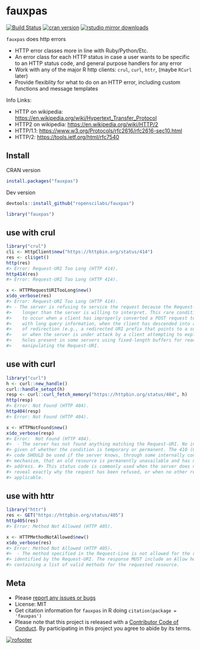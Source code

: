 fauxpas
=======



[![Build Status](https://travis-ci.org/ropenscilabs/fauxpas.svg)](https://travis-ci.org/ropenscilabs/fauxpas)
[![cran version](http://www.r-pkg.org/badges/version/fauxpas)](https://cran.r-project.org/package=fauxpas)
[![rstudio mirror downloads](https://cranlogs.r-pkg.org/badges/fauxpas)](https://github.com/metacran/cranlogs.app)

`fauxpas` does http errors

* HTTP error classes more in line with Ruby/Python/Etc.
* An error class for each HTTP status in case a user wants to
be specific to an HTTP status code, and general purpose handlers
for any error
* Work with any of the major R http clients: `crul`, `curl`, `httr`, (maybe
`RCurl` later)
* Provide flexiblity for what to do on an HTTP error, including
custom functions and message templates

Info Links:

* HTTP on wikipedia: <https://en.wikipedia.org/wiki/Hypertext_Transfer_Protocol>
* HTTP2 on wikipedia: <https://en.wikipedia.org/wiki/HTTP/2>
* HTTP/1.1: <https://www.w3.org/Protocols/rfc2616/rfc2616-sec10.html>
* HTTP/2: <https://tools.ietf.org/html/rfc7540>

## Install

CRAN version


```r
install.packages("fauxpas")
```

Dev version


```r
devtools::install_github("ropenscilabs/fauxpas")
```


```r
library("fauxpas")
```

## use with crul


```r
library("crul")
cli <- HttpClient$new("https://httpbin.org/status/414")
res <- cli$get()
http(res)
#> Error: Request-URI Too Long (HTTP 414).
http414(res)
#> Error: Request-URI Too Long (HTTP 414).
```


```r
x <- HTTPRequestURITooLong$new()
x$do_verbose(res)
#> Error: Request-URI Too Long (HTTP 414).
#> - The server is refusing to service the request because the Request-URI is
#>    longer than the server is willing to interpret. This rare condition is only likely
#>    to occur when a client has improperly converted a POST request to a GET request
#>    with long query information, when the client has descended into a URI black hole
#>    of redirection (e.g., a redirected URI prefix that points to a suffix of itself),
#>    or when the server is under attack by a client attempting to exploit security
#>    holes present in some servers using fixed-length buffers for reading or
#>    manipulating the Request-URI.
```

## use with curl


```r
library("curl")
h <- curl::new_handle()
curl::handle_setopt(h)
resp <- curl::curl_fetch_memory("https://httpbin.org/status/404", h)
http(resp)
#> Error: Not Found (HTTP 404).
http404(resp)
#> Error: Not Found (HTTP 404).
```


```r
x <- HTTPNotFound$new()
x$do_verbose(resp)
#> Error:  Not Found (HTTP 404).
#>  - The server has not found anything matching the Request-URI. No indication is
#> given of whether the condition is temporary or permanent. The 410 (Gone) status
#> code SHOULD be used if the server knows, through some internally configurable
#> mechanism, that an old resource is permanently unavailable and has no forwarding
#> address. #> This status code is commonly used when the server does not wish to
#> reveal exactly why the request has been refused, or when no other response is
#> applicable.
```

## use with httr


```r
library("httr")
res <- GET("https://httpbin.org/status/405")
http405(res)
#> Error: Method Not Allowed (HTTP 405).
```


```r
x <- HTTPMethodNotAllowed$new()
x$do_verbose(res)
#> Error: Method Not Allowed (HTTP 405).
#>  - The method specified in the Request-Line is not allowed for the resource
#> identified by the Request-URI. The response MUST include an Allow header
#> containing a list of valid methods for the requested resource.
```

## Meta

* Please [report any issues or bugs](https://github.com/ropenscilabs/fauxpas/issues)
* License: MIT
* Get citation information for `fauxpas` in R doing `citation(package = 'fauxpas')`
* Please note that this project is released with a [Contributor Code of Conduct](CONDUCT.md).
By participating in this project you agree to abide by its terms.

[![rofooter](https://ropensci.org/public_images/github_footer.png)](https://ropensci.org)
